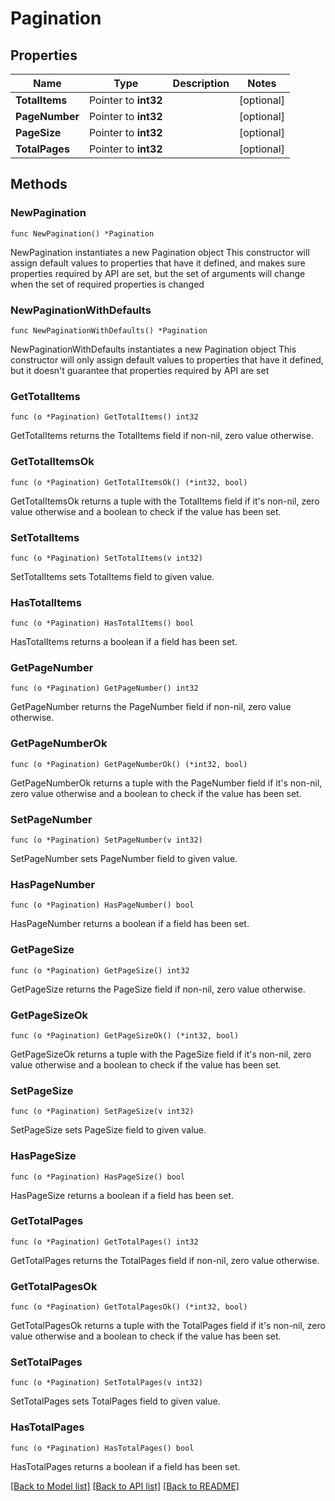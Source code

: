 # Pagination

## Properties

Name | Type | Description | Notes
------------ | ------------- | ------------- | -------------
**TotalItems** | Pointer to **int32** |  | [optional] 
**PageNumber** | Pointer to **int32** |  | [optional] 
**PageSize** | Pointer to **int32** |  | [optional] 
**TotalPages** | Pointer to **int32** |  | [optional] 

## Methods

### NewPagination

`func NewPagination() *Pagination`

NewPagination instantiates a new Pagination object
This constructor will assign default values to properties that have it defined,
and makes sure properties required by API are set, but the set of arguments
will change when the set of required properties is changed

### NewPaginationWithDefaults

`func NewPaginationWithDefaults() *Pagination`

NewPaginationWithDefaults instantiates a new Pagination object
This constructor will only assign default values to properties that have it defined,
but it doesn't guarantee that properties required by API are set

### GetTotalItems

`func (o *Pagination) GetTotalItems() int32`

GetTotalItems returns the TotalItems field if non-nil, zero value otherwise.

### GetTotalItemsOk

`func (o *Pagination) GetTotalItemsOk() (*int32, bool)`

GetTotalItemsOk returns a tuple with the TotalItems field if it's non-nil, zero value otherwise
and a boolean to check if the value has been set.

### SetTotalItems

`func (o *Pagination) SetTotalItems(v int32)`

SetTotalItems sets TotalItems field to given value.

### HasTotalItems

`func (o *Pagination) HasTotalItems() bool`

HasTotalItems returns a boolean if a field has been set.

### GetPageNumber

`func (o *Pagination) GetPageNumber() int32`

GetPageNumber returns the PageNumber field if non-nil, zero value otherwise.

### GetPageNumberOk

`func (o *Pagination) GetPageNumberOk() (*int32, bool)`

GetPageNumberOk returns a tuple with the PageNumber field if it's non-nil, zero value otherwise
and a boolean to check if the value has been set.

### SetPageNumber

`func (o *Pagination) SetPageNumber(v int32)`

SetPageNumber sets PageNumber field to given value.

### HasPageNumber

`func (o *Pagination) HasPageNumber() bool`

HasPageNumber returns a boolean if a field has been set.

### GetPageSize

`func (o *Pagination) GetPageSize() int32`

GetPageSize returns the PageSize field if non-nil, zero value otherwise.

### GetPageSizeOk

`func (o *Pagination) GetPageSizeOk() (*int32, bool)`

GetPageSizeOk returns a tuple with the PageSize field if it's non-nil, zero value otherwise
and a boolean to check if the value has been set.

### SetPageSize

`func (o *Pagination) SetPageSize(v int32)`

SetPageSize sets PageSize field to given value.

### HasPageSize

`func (o *Pagination) HasPageSize() bool`

HasPageSize returns a boolean if a field has been set.

### GetTotalPages

`func (o *Pagination) GetTotalPages() int32`

GetTotalPages returns the TotalPages field if non-nil, zero value otherwise.

### GetTotalPagesOk

`func (o *Pagination) GetTotalPagesOk() (*int32, bool)`

GetTotalPagesOk returns a tuple with the TotalPages field if it's non-nil, zero value otherwise
and a boolean to check if the value has been set.

### SetTotalPages

`func (o *Pagination) SetTotalPages(v int32)`

SetTotalPages sets TotalPages field to given value.

### HasTotalPages

`func (o *Pagination) HasTotalPages() bool`

HasTotalPages returns a boolean if a field has been set.


[[Back to Model list]](../README.md#documentation-for-models) [[Back to API list]](../README.md#documentation-for-api-endpoints) [[Back to README]](../README.md)


